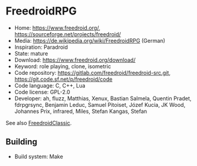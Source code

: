 # FreedroidRPG

- Home: https://www.freedroid.org/, https://sourceforge.net/projects/freedroid/
- Media: https://de.wikipedia.org/wiki/FreedroidRPG (German)
- Inspiration: Paradroid
- State: mature
- Download: https://www.freedroid.org/download/
- Keyword: role playing, clone, isometric
- Code repository: https://gitlab.com/freedroid/freedroid-src.git, https://git.code.sf.net/p/freedroid/code
- Code language: C, C++, Lua
- Code license: GPL-2.0
- Developer: ah, fluzz, Matthias, Xenux, Bastian Salmela, Quentin Pradet, fdrpgrsync, Benjamin Leduc, Samuel Pitoiset, Józef Kucia, JK Wood, Johannes Prix, infrared, Miles, Stefan Kangas, Stefan

See also [FreedroidClassic](https://sourceforge.net/projects/freedroid/files/freedroidClassic/).

## Building

- Build system: Make
